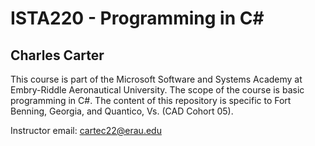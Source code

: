 # ISTA220 - Programming in C#

## Charles Carter

This course is part of the Microsoft Software and Systems Academy at Embry-Riddle Aeronautical University. The scope of the course is basic programming in C#. The content of this repository is specific to Fort Benning, Georgia, and Quantico, Vs. (CAD Cohort 05). 

Instructor email: cartec22@erau.edu
